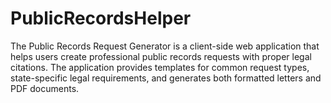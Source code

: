 # PublicRecordsHelper
The Public Records Request Generator is a client-side web application that helps users create professional public records requests with proper legal citations. The application provides templates for common request types, state-specific legal requirements, and generates both formatted letters and PDF documents.

